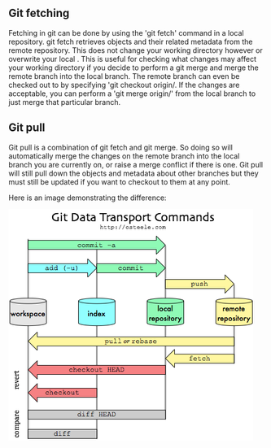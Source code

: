 ## Git fetching
Fetching in git can be done by using the 'git fetch' command in a local repository. git fetch retrieves objects and their related metadata from the remote repository. This does not change your working directory however or overwrite your local . This is useful for checking what changes may affect your working directory if you decide to perform a git merge and merge the remote branch into the local branch. The remote branch can even be checked out to by specifying 'git checkout origin/<branchname>. If the changes are acceptable, you can perform a 'git merge origin/<branchname>' from the local branch to just merge that particular branch.

## Git pull
Git pull is a combination of git fetch and git merge. So doing so will automatically merge the changes on the remote branch into the local branch you are currently on, or raise a merge conflict if there is one. Git pull will still pull down the objects and metadata about other branches but they must still be updated if you want to checkout to them at any point.

Here is an image demonstrating the difference:

![Git pull vs fetch](./images/git-transport.png)
